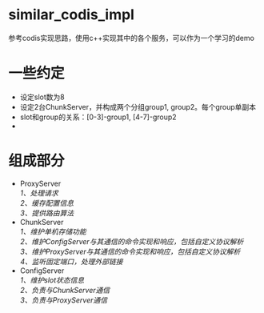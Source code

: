 # similar_codis_impl
参考codis实现思路，使用c++实现其中的各个服务，可以作为一个学习的demo

# 一些约定
- 设定slot数为8
- 设定2台ChunkServer，并构成两个分组group1, group2。每个group单副本
- slot和group的关系：[0-3]-group1, [4-7]-group2
- 

# 组成部分
- ProxyServer  
  *1、处理请求*  
  *2、缓存配置信息*  
  *3、提供路由算法*  
- ChunkServer  
  *1、维护单机存储功能*  
  *2、维护ConfigServer与其通信的命令实现和响应，包括自定义协议解析*  
  *3、维护ProxyServer与其通信的命令实现和响应，包括自定义协议解析*  
  *4、监听固定端口，处理外部链接*
- ConfigServer  
  *1、维护slot状态信息*  
  *2、负责与ChunkServer通信*  
  *3、负责与ProxyServer通信*  

